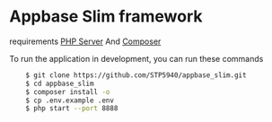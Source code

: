 # Appbase Slim framework

requirements [PHP Server](https://www.apachefriends.org/index.html) And [Composer](https://getcomposer.org)

To run the application in development, you can run these commands
```bash
	$ git clone https://github.com/STP5940/appbase_slim.git
	$ cd appbase_slim
	$ composer install -o
	$ cp .env.example .env
	$ php start --port 8888
```
